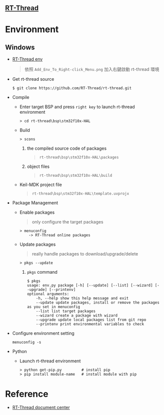 [RT-Thread](https://www.rt-thread.org/page/download.html)
---

# Environment

## Windows

+ [RT-Thread env](https://download-sh-cmcc.rt-thread.org:9151/www/aozima/env_released_1.2.0.7z)
    > 依照 `Add_Env_To_Right-click_Menu.png` 加入右鍵啟動 rt-thread 環境

+ Get rt-thread source

    ```
    $ git clone https://github.com/RT-Thread/rt-thread.git
    ```

+ Compile

    - Enter target BSP and press `right key` to launch rt-thread environment

        ```
        > cd rt-thread\bsp\stm32f10x-HAL
        ```

    - Build

        ```
        > scons
        ```

        1. the compiled source code of packages
            > `rt-thread\bsp\stm32f10x-HAL\packages`

        1. object files
            > `rt-thread\bsp\stm32f10x-HAL\build`

    - Keil-MDK project file
        > `rt-thread\bsp\stm32f10x-HAL\template.uvprojx`

+ Package Management

    - Enable packages
        > only configure the target packages

        ```
        > menuconfig
            -> RT-Thread online packages
        ```

    - Update packages
        > really handle packages to download/upgrade/delete

        ```
        > pkgs --update
        ```

        1. `pkgs` command

            ```
            $ pkgs
            usage: env.py package [-h] [--update] [--list] [--wizard] [--upgrade] [--printenv]
            optional arguments:
                -h, --help show this help message and exit
                --update update packages, install or remove the packages as you set in menuconfig
                --list list target packages
                --wizard create a package with wizard
                --upgrade update local packages list from git repo
                --printenv print environmental variables to check
            ```

+ Configure environment setting

    ```
    menuconfig -s
    ```

+ Python

    - Launch rt-thread environment

        ```
        > python get-pip.py         # install pip
        > pip install module-name   # install module with pip
        ```

# Reference

+ [RT-Thread document center](https://www.rt-thread.io/document/site/)
